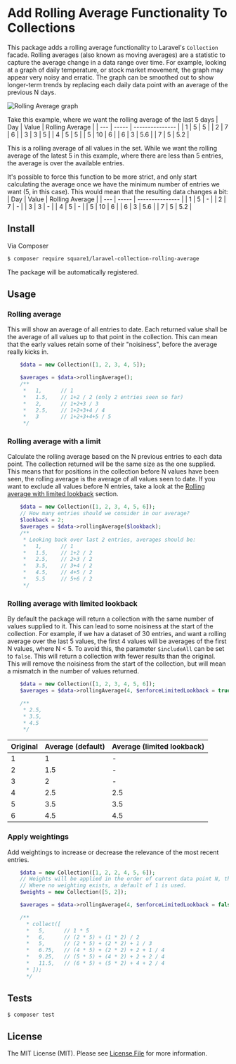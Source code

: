# Add Rolling Average Functionality To Collections

This package adds a rolling average functionality to Laravel's `Collection` facade. Rolling averages (also known as moving averages) are a statistic to capture the average change in a data range over time. For example, looking at a graph of daily temperature, or stock market movement, the graph may appear very noisy and erratic. The graph can be smoothed out to show longer-term trends by replacing each daily data point with an average of the previous N days.

![Rolling Average graph](https://raw.githubusercontent.com/square1-io/laravel-collection-rolling-average/blob/master/average-graph.png?raw=true)

Take this example, where we want the rolling average of the last 5 days
| Day | Value | Rolling Average |
| --- | ----- | --------------- |
| 1 | 5 | 5 |
| 2 | 7 | 6 |
| 3 | 3 | 5 |
| 4 | 5 | 5 |
| 5 | 10 | 6 |
| 6 | 3 | 5.6 |
| 7 | 5 | 5.2 |

This is a rolling average of all values in the set. While we want the rolling average of the latest 5 in this example, where there are less than 5 entries, the average is over the available entries.

It's possible to force this function to be more strict, and only start calculating the average once we have the minimum number of entries we want (5, in this case). This would mean that the resulting data changes a bit:
| Day | Value | Rolling Average |
| --- | ----- | --------------- |
| 1 | 5 | - |
| 2 | 7 | - |
| 3 | 3 | - |
| 4 | 5 | - |
| 5 | 10 | 6 |
| 6 | 3 | 5.6 |
| 7 | 5 | 5.2 |



## Install

Via Composer

``` bash
$ composer require square1/laravel-collection-rolling-average
```

The package will be automatically registered.


## Usage

### Rolling average
This will show an average of all entries to date. Each returned value shall be the average of all values up to that point in the collection. This can mean that the early values retain some of their "noisiness", before the average really kicks in.

```php
    $data = new Collection([1, 2, 3, 4, 5]);

    $averages = $data->rollingAverage();
    /**
     *   1,      // 1
     *   1.5,    // 1+2 / 2 (only 2 entries seen so far)
     *   2,      // 1+2+3 / 3
     *   2.5,    // 1+2+3+4 / 4
     *   3       // 1+2+3+4+5 / 5
     */
```


### Rolling average with a limit
Calculate the rolling average based on the N previous entries to each data point.
The collection returned will be the same size as the one supplied. This means that for positions in the collection before N values have been seen, the rolling average is the average of all values seen to date. If you want to exclude all values before N entries, take a look at the [Rolling average with limited lookback](#rolling-average-with-limited-lookback) section.

```php
    $data = new Collection([1, 2, 3, 4, 5, 6]);
    // How many entries should we consider in our average?
    $lookback = 2;
    $averages = $data->rollingAverage($lookback);
    /**
     * Looking back over last 2 entries, averages should be:
     *   1,      // 1
     *   1.5,    // 1+2 / 2
     *   2.5,    // 2+3 / 2
     *   3.5,    // 3+4 / 2
     *   4.5,    // 4+5 / 2
     *   5.5     // 5+6 / 2
     */
```

### Rolling average with limited lookback
By default the package will return a collection with the same number of values supplied to it. This can lead to some noisiness at the start of the collection. For example, if we hav a dataset of 30 entries, and want a rolling average over the last 5 values, the first 4 values will be averages of the first N values, where N < 5. To avoid this, the parameter `$includeAll` can be set to `false`. This will return a collection with fewer results than the original. This will remove the noisiness from the start of the collection, but will mean a mismatch in the number of values returned.

``` php
    $data = new Collection([1, 2, 3, 4, 5, 6]);
    $averages = $data->rollingAverage(4, $enforceLimitedLookback = true);

    /**
     * 2.5,
     * 3.5,
     * 4.5
     */
```

| Original | Average (default) | Average (limited lookback) |
| -------- | ------------------ | ------------------------- |
| 1 | 1 | - |
| 2 | 1.5 | - |
| 3 | 2 | - |
| 4 | 2.5 | 2.5 |
| 5 | 3.5 | 3.5 |
| 6 | 4.5 | 4.5 |



### Apply weightings
Add weightings to increase or decrease the relevance of the most recent entries.

``` php
    $data = new Collection([1, 2, 2, 4, 5, 6]);
    // Weights will be applied in the order of current data point N, then N-1, and so on.
    // Where no weighting exists, a default of 1 is used.
    $weights = new Collection([5, 2]);

    $averages = $data->rollingAverage(4, $enforceLimitedLookback = false, $weights);

    /**
      * collect([
      *   5,      // 1 * 5
      *   6,      // (2 * 5) + (1 * 2) / 2
      *   5,      // (2 * 5) + (2 * 2) + 1 / 3
      *   6.75,   // (4 * 5) + (2 * 2) + 2 + 1 / 4
      *   9.25,   // (5 * 5) + (4 * 2) + 2 + 2 / 4
      *   11.5,   // (6 * 5) + (5 * 2) + 4 + 2 / 4
      * ]);
      */
```

## Tests
```bash
$ composer test
```

## License

The MIT License (MIT). Please see [License File](LICENSE.md) for more information.
